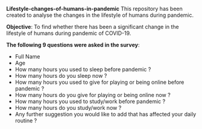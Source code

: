 **Lifestyle-changes-of-humans-in-pandemic**
This repository has been created to analyse the changes in the lifestyle of humans during pandemic. 

**Objective**:
To find whether there has been a significant change in the lifestyle of humans
during pandemic of COVID-19.

**The following 9 questions were asked in the survey**:

* Full Name
* Age
* How many hours you used to sleep before pandemic ?
* How many hours do you sleep now ?
* How many hours you used to give for playing or being online before pandemic ?
* How many hours do you give for playing or being online now ?
* How many hours you used to study/work before pandemic ?
* How many hours do you study/work now ?
* Any further suggestion you would like to add that has affected your daily routine ?

